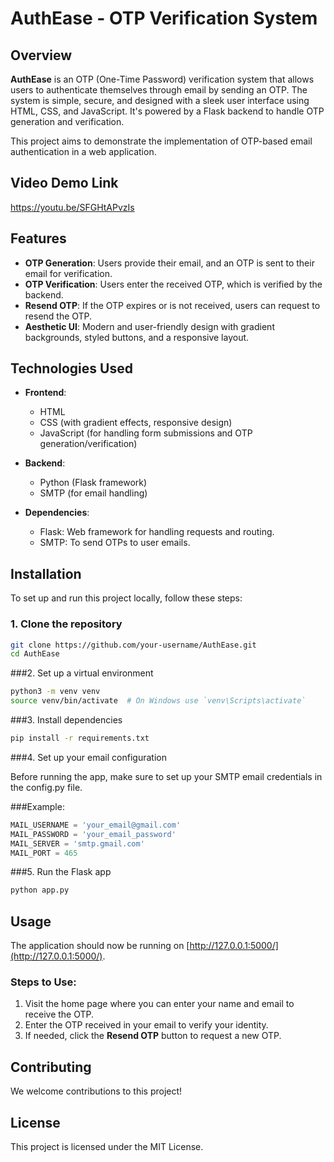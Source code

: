 # AuthEase - OTP Verification System

## Overview

**AuthEase** is an OTP (One-Time Password) verification system that allows users to authenticate themselves through email by sending an OTP. The system is simple, secure, and designed with a sleek user interface using HTML, CSS, and JavaScript. It's powered by a Flask backend to handle OTP generation and verification.

This project aims to demonstrate the implementation of OTP-based email authentication in a web application.

## Video Demo Link

https://youtu.be/SFGHtAPvzIs

## Features

- **OTP Generation**: Users provide their email, and an OTP is sent to their email for verification.
- **OTP Verification**: Users enter the received OTP, which is verified by the backend.
- **Resend OTP**: If the OTP expires or is not received, users can request to resend the OTP.
- **Aesthetic UI**: Modern and user-friendly design with gradient backgrounds, styled buttons, and a responsive layout.

## Technologies Used

- **Frontend**:
  - HTML
  - CSS (with gradient effects, responsive design)
  - JavaScript (for handling form submissions and OTP generation/verification)
  
- **Backend**:
  - Python (Flask framework)
  - SMTP (for email handling)
  
- **Dependencies**:
  - Flask: Web framework for handling requests and routing.
  - SMTP: To send OTPs to user emails.

## Installation

To set up and run this project locally, follow these steps:

### 1. Clone the repository

```bash
git clone https://github.com/your-username/AuthEase.git
cd AuthEase
```

###2. Set up a virtual environment
```bash
python3 -m venv venv
source venv/bin/activate  # On Windows use `venv\Scripts\activate`
```

###3. Install dependencies
```bash
pip install -r requirements.txt
```

###4. Set up your email configuration

Before running the app, make sure to set up your SMTP email credentials in the config.py file.

###Example:

```python
MAIL_USERNAME = 'your_email@gmail.com'
MAIL_PASSWORD = 'your_email_password'
MAIL_SERVER = 'smtp.gmail.com'
MAIL_PORT = 465
```

###5. Run the Flask app
```bash
python app.py
```

## Usage

The application should now be running on [http://127.0.0.1:5000/](http://127.0.0.1:5000/).

### Steps to Use:
1. Visit the home page where you can enter your name and email to receive the OTP.
2. Enter the OTP received in your email to verify your identity.
3. If needed, click the **Resend OTP** button to request a new OTP.



## Contributing

We welcome contributions to this project! 

## **License**

This project is licensed under the MIT License.
